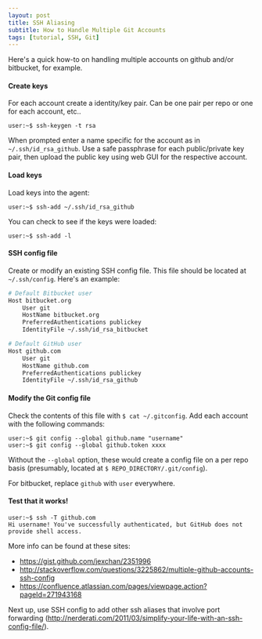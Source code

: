 ```yaml
---
layout: post
title: SSH Aliasing
subtitle: How to Handle Multiple Git Accounts
tags: [tutorial, SSH, Git]
---
```


Here's a quick how-to on handling multiple accounts on github and/or bitbucket, for example.

#### Create keys

For each account create a identity/key pair. Can be one pair per repo or one for each account, etc..
```console
user:~$ ssh-keygen -t rsa
```

When prompted enter a name specific for the account as in `~/.ssh/id_rsa_github`. Use a safe passphrase for each public/private key pair, then upload the public key using web GUI for the respective account.

#### Load keys

Load keys into the agent:
```console
user:~$ ssh-add ~/.ssh/id_rsa_github
```
You can check to see if the keys were loaded:
```console
user:~$ ssh-add -l
```  

#### SSH config file

Create or modify an existing SSH config file. This file should be located at `~/.ssh/config`. Here's an example:
```bash
# Default Bitbucket user
Host bitbucket.org
    User git
    HostName bitbucket.org
    PreferredAuthentications publickey
    IdentityFile ~/.ssh/id_rsa_bitbucket

# Default GitHub user
Host github.com
    User git
    HostName github.com
    PreferredAuthentications publickey
    IdentityFile ~/.ssh/id_rsa_github
```  

#### Modify the Git config file

Check the contents of this file with `$ cat ~/.gitconfig`. Add each account with the following commands:
```console
user:~$ git config --global github.name "username"
user:~$ git config --global github.token xxxx
```

Without the `--global` option, these would create a config file on a per repo basis (presumably, located at `$ REPO_DIRECTORY/.git/config`).

For bitbucket, replace `github` with `user` everywhere.

#### Test that it works!

```console
user:~$ ssh -T github.com
Hi username! You've successfully authenticated, but GitHub does not provide shell access.
```

More info can be found at these sites:
* <https://gist.github.com/jexchan/2351996>
* <http://stackoverflow.com/questions/3225862/multiple-github-accounts-ssh-config>
* <https://confluence.atlassian.com/pages/viewpage.action?pageId=271943168>

Next up, use SSH config to add other ssh aliases that involve port forwarding (<http://nerderati.com/2011/03/simplify-your-life-with-an-ssh-config-file/>).
